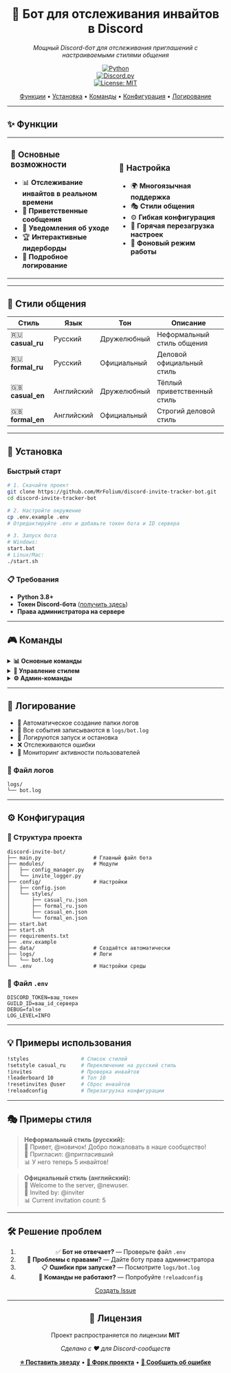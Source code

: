 <div align="center">

# 🎯 Бот для отслеживания инвайтов в Discord

*Мощный Discord-бот для отслеживания приглашений с настраиваемыми стилями общения*

[![Python](https://img.shields.io/badge/Python-3.8+-blue.svg)](https://python.org)  
[![Discord.py](https://img.shields.io/badge/discord.py-2.3.0+-blue.svg)](https://github.com/Rapptz/discord.py)  
[![License: MIT](https://img.shields.io/badge/License-MIT-yellow.svg)](https://github.com/MrFolium/discord-invite-tracker-bot/blob/main/LICENSE)

[Функции](#-функции) • [Установка](#-установка) • [Команды](#-команды) • [Конфигурация](#-конфигурация) • [Логирование](#-логирование)

</div>

---

## ✨ Функции

<table>
<tr>
<td width="50%">

### 🎯 **Основные возможности**
- 📊 **Отслеживание инвайтов в реальном времени**
- 🎉 **Приветственные сообщения**
- 👋 **Уведомления об уходе**
- 🏆 **Интерактивные лидерборды**
- 📝 **Подробное логирование**

</td>
<td width="50%">

### 🎨 **Настройка**
- 🌍 **Многоязычная поддержка**
- 🎭 **Стили общения**
- ⚙️ **Гибкая конфигурация**
- 🔄 **Горячая перезагрузка настроек**
- 🚀 **Фоновый режим работы**

</td>
</tr>
</table>

---

## 🎨 Стили общения

<div align="center">

| Стиль | Язык | Тон | Описание |
|-------|------|-----|----------|
| 🇷🇺 **casual_ru** | Русский | Дружелюбный | Неформальный стиль общения |
| 🇷🇺 **formal_ru** | Русский | Официальный | Деловой официальный стиль |
| 🇬🇧 **casual_en** | Английский | Дружелюбный | Тёплый приветственный стиль |
| 🇬🇧 **formal_en** | Английский | Официальный | Строгий деловой стиль |

</div>

---

## 🚀 Установка

### Быстрый старт

```bash
# 1. Скачайте проект
git clone https://github.com/MrFolium/discord-invite-tracker-bot.git
cd discord-invite-tracker-bot

# 2. Настройте окружение
cp .env.example .env
# Отредактируйте .env и добавьте токен бота и ID сервера

# 3. Запуск бота
# Windows:
start.bat
# Linux/Mac:
./start.sh
```

### 📋 Требования

- **Python 3.8+**
- **Токен Discord-бота** ([получить здесь](https://discord.com/developers/applications))
- **Права администратора на сервере**

---

## 🎮 Команды

<details>
<summary><b>📊 Основные команды</b></summary>

| Команда | Описание | Пример |
|---------|----------|--------|
| `!invites` | Показать количество инвайтов | `!invites @user` |
| `!leaderboard` | Топ пригласивших | `!leaderboard 10` |
| `!whoinvited` | Кто пригласил участника | `!whoinvited @user` |

</details>

<details>
<summary><b>🎨 Управление стилем</b></summary>

| Команда | Описание | Пример |
|---------|----------|--------|
| `!styles` | Список доступных стилей | `!styles` |
| `!setstyle` | Сменить стиль общения | `!setstyle casual_ru` |

</details>

<details>
<summary><b>⚙️ Админ-команды</b></summary>

| Команда | Описание | Пример |
|---------|----------|--------|
| `!resetinvites` | Сброс инвайтов пользователя | `!resetinvites @user` |
| `!resetall` | Сброс всех инвайтов | `!resetall` |
| `!reloadconfig` | Перезагрузить настройки | `!reloadconfig` |

</details>

---

## 📝 Логирование

- 📁 Автоматическое создание папки логов  
- 📝 Все события записываются в `logs/bot.log`  
- 🚀 Логируются запуск и остановка  
- ❌ Отслеживаются ошибки  
- 👥 Мониторинг активности пользователей

### 📂 Файл логов
```
logs/
└── bot.log
```

---

## ⚙️ Конфигурация

### 📁 Структура проекта

```
discord-invite-bot/
├── main.py                 # Главный файл бота
├── modules/                # Модули
│   ├── config_manager.py
│   └── invite_logger.py
├── config/                 # Настройки
│   ├── config.json
│   └── styles/
│       ├── casual_ru.json
│       ├── formal_ru.json
│       ├── casual_en.json
│       └── formal_en.json
├── start.bat
├── start.sh
├── requirements.txt
├── .env.example
├── data/                   # Создаётся автоматически
├── logs/                   # Логи
│   └── bot.log
└── .env                    # Настройки среды
```

### 🔧 Файл `.env`

```env
DISCORD_TOKEN=ваш_токен
GUILD_ID=ваш_id_сервера
DEBUG=false
LOG_LEVEL=INFO
```

---

## 💡 Примеры использования

```bash
!styles                 # Список стилей
!setstyle casual_ru     # Переключение на русский стиль
!invites                # Проверка инвайтов
!leaderboard 10         # Топ 10
!resetinvites @user     # Сброс инвайтов
!reloadconfig           # Перезагрузка конфигурации
```

---

## 🎭 Примеры стиля

> **Неформальный стиль (русский):**  
> 🎉 Привет, @новичок! Добро пожаловать в наше сообщество!  
> 👤 Пригласил: @пригласивший  
> 📊 У него теперь 5 инвайтов!

> **Официальный стиль (английский):**  
> 🎉 Welcome to the server, @newuser.  
> 👤 Invited by: @inviter  
> 📊 Current invitation count: 5

---

## 🛠️ Решение проблем

<div align="center">

1. ✅ **Бот не отвечает?** — Проверьте файл `.env`  
2. 🔐 **Проблемы с правами?** — Дайте боту права администратора  
3. 📋 **Ошибки при запуске?** — Посмотрите `logs/bot.log`  
4. 🔄 **Команды не работают?** — Попробуйте `!reloadconfig`

[Создать Issue](https://github.com/MrFolium/discord-invite-tracker-bot/issues)

</div>

---

<div align="center">

## 📄 Лицензия

Проект распространяется по лицензии **MIT**

*Сделано с ❤️ для Discord-сообществ*

**[⭐ Поставить звезду](https://github.com/MrFolium/discord-invite-tracker-bot)** • **[🍴 Форк проекта](https://github.com/MrFolium/discord-invite-tracker-bot/fork)** • **[📝 Сообщить об ошибке](https://github.com/MrFolium/discord-invite-tracker-bot/issues)**

</div>

